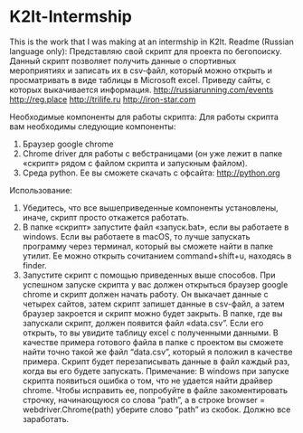 # K2It-Intermship
This is the work that I was making at an intermship in K2It.
Readme (Russian language only):
Представляю свой скрипт для проекта по бегопоиску.
Данный скрипт позволяет получить данные о спортивных мероприятиях и записать их в csv-файл, который можно открыть и просматривать в виде таблицы в Microsoft excel.
Приведу сайты, с которых выкачивается информация.
http://russiarunning.com/events
http://reg.place
http://trilife.ru
http://iron-star.com

Необходимые компоненты для работы скрипта:
Для работы скрипта вам необходимы следующие компоненты:
1.	Браузер google chrome
2.	Chrome driver для работы с вебстраницами (он уже лежит в папке «скрипт» рядом с файлом скрипта и запускным файлом).
3.	Среда python. Ее вы сможете скачать с офсайта: http://python.org

Использование:
1.	Убедитесь, что все вышеприведенные компоненты установлены, иначе, скрипт просто откажется работать.
2.	В папке «скрипт» запустите файл «запуск.bat», если вы работаете в windows. Если вы работаете в macOS, то лучше запускать программу через терминал, который вы сможете найти в папке утилит. Ее можно открыть сочитанием command+shift+u, находясь в finder.
3.	Запустите скрипт с помощью приведенных выше способов. При успешном запуске скрипта у вас должен открыться браузер google chrome и скрипт должен начать работу. Он выкачает данные с четырех сайтов, затем скрипт запишет данные в csv-файл, а затем браузер закроется и скрипт можно будет закрыть. В папке, где вы запускали скрипт, должен появится файл «data.csv”. Если его открыть, то вы увидите таблицу excel с полученными данными. В качестве примера готового файла в папке с проектом вы сможете найти точно такой же файл “data.csv”, который я положил в качестве примера.
Скрипт будет перезаписывать данные в файл каждый раз, когда вы его будете запускать.
Примечание:
В windows при запуске скрипта появиться ошибка о том, что не удается найти драйвер chrome. Чтобы исправить ее, попробуйте в файле закоментировать строчку, начинающуюся со слова “path”, а в строке browser = webdriver.Chrome(path) уберите слово “path” из скобок. Должно все заработать.


